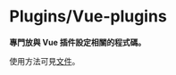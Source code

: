# Plugins/Vue-plugins

**專門放與 Vue 插件設定相關的程式碼。**

使用方法可見[文件](https://nuxtjs.org/docs/2.x/directory-structure/plugins#vue-plugins)。
